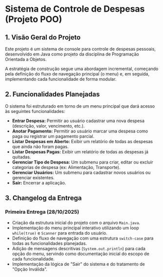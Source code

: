 # Sistema de Controle de Despesas (Projeto POO)

## 1. Visão Geral do Projeto

Este projeto é um sistema de console para controle de despesas pessoais, desenvolvido em Java como projeto da disciplina de Programação Orientada a Objetos.

A estratégia de construção segue uma abordagem incremental, começando pela definição do fluxo de navegação principal (o menu) e, em seguida, implementando cada funcionalidade de forma modular.

## 2. Funcionalidades Planejadas

O sistema foi estruturado em torno de um menu principal que dará acesso às seguintes funcionalidades:

-   **Entrar Despesa:** Permitir ao usuário cadastrar uma nova despesa (descrição, valor, vencimento, etc.).
-   **Anotar Pagamento:** Permitir ao usuário marcar uma despesa como paga ou registrar um pagamento parcial.
-   **Listar Despesas em Aberto:** Exibir um relatório de todas as despesas que ainda não foram pagas.
-   **Listar Despesas Pagas:** Exibir um relatório de todas as despesas já quitadas.
-   **Gerenciar Tipo de Despesa:** Um submenu para criar, editar ou excluir categorias de despesa (ex: Alimentação, Transporte).
-   **Gerenciar Usuários:** Um submenu para cadastrar novos usuários ou gerenciar existentes.
-   **Sair:** Encerrar a aplicação.

## 3. Changelog da Entrega

### Primeira Entrega (28/10/2025)

-   Criação da estrutura inicial do projeto com o arquivo `Main.java`.
-   Implementação do menu principal interativo utilizando um loop `while(true)` e `Scanner` para entrada do usuário.
-   Definição do fluxo de navegação com uma estrutura `switch-case` para todas as funcionalidades planejadas.
-   Adição de mensagens descritivas (`System.out.println`) para cada opção do menu, servindo como documentação inicial do escopo de cada funcionalidade.
-   Implementação da lógica de "Sair" do sistema e do tratamento de "Opção Inválida".